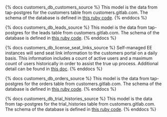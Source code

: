 
{% docs customers_db_customers_source %}
This model is the data from tap-postgres for the customers table from customers.gitlab.com. The schema of the database is defined in [this ruby code](https://gitlab.com/gitlab-org/customers-gitlab-com/blob/master/db/schema.rb).
{% enddocs %}

{% docs customers_db_leads_source %}
This model is the data from tap-postgres for the leads table from customers.gitlab.com. The schema of the database is defined in [this ruby code](https://gitlab.com/gitlab-org/customers-gitlab-com/blob/master/db/schema.rb).
{% enddocs %}

{% docs customers_db_license_seat_links_source %}
Self-managed EE instances will send seat link information to the customers portal on a daily basis. This information includes a count of active users and a maximum count of users historically in order to assist the true up process. Additional detail can be found in [this doc](https://gitlab.com/gitlab-org/customers-gitlab-com/-/blob/staging/doc/reconciliations.md).
{% enddocs %}

{% docs customers_db_orders_source %}
This model is the data from tap-postgres for the orders table from customers.gitlab.com. The schema of the database is defined in [this ruby code](https://gitlab.com/gitlab-org/customers-gitlab-com/blob/master/db/schema.rb).
{% enddocs %}

{% docs customers_db_trial_histories_source %}
This model is the data from tap-postgres for the trial_histories table from customers.gitlab.com. The schema of the database is defined in [this ruby code](https://gitlab.com/gitlab-org/customers-gitlab-com/blob/master/db/schema.rb).
{% enddocs %}